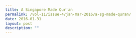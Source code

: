 ```yaml
---
title: A Singapore Made Qur'an
permalink: /vol-11/issue-4/jan-mar-2016/a-sg-made-quran/
date: 2016-01-31
layout: post
description: ""
---
```

